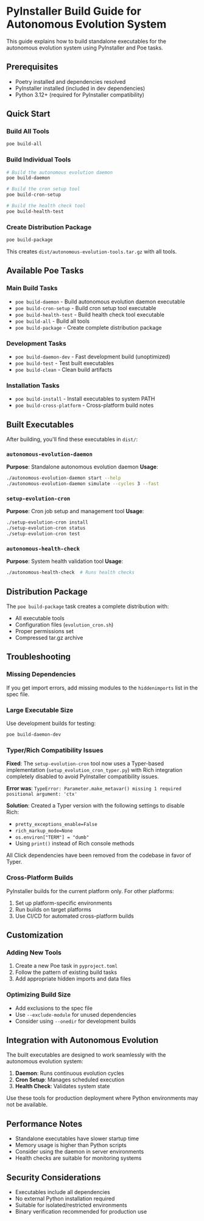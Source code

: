 # PyInstaller Build Guide for Autonomous Evolution System

This guide explains how to build standalone executables for the autonomous evolution system using PyInstaller and Poe tasks.

## Prerequisites

- Poetry installed and dependencies resolved
- PyInstaller installed (included in dev dependencies)
- Python 3.12+ (required for PyInstaller compatibility)

## Quick Start

### Build All Tools
```bash
poe build-all
```

### Build Individual Tools
```bash
# Build the autonomous evolution daemon
poe build-daemon

# Build the cron setup tool  
poe build-cron-setup

# Build the health check tool
poe build-health-test
```

### Create Distribution Package
```bash
poe build-package
```
This creates `dist/autonomous-evolution-tools.tar.gz` with all tools.

## Available Poe Tasks

### Main Build Tasks
- `poe build-daemon` - Build autonomous evolution daemon executable
- `poe build-cron-setup` - Build cron setup tool executable  
- `poe build-health-test` - Build health check tool executable
- `poe build-all` - Build all tools
- `poe build-package` - Create complete distribution package

### Development Tasks
- `poe build-daemon-dev` - Fast development build (unoptimized)
- `poe build-test` - Test built executables
- `poe build-clean` - Clean build artifacts

### Installation Tasks
- `poe build-install` - Install executables to system PATH
- `poe build-cross-platform` - Cross-platform build notes

## Built Executables

After building, you'll find these executables in `dist/`:

### `autonomous-evolution-daemon`
**Purpose**: Standalone autonomous evolution daemon
**Usage**: 
```bash
./autonomous-evolution-daemon start --help
./autonomous-evolution-daemon simulate --cycles 3 --fast
```

### `setup-evolution-cron`  
**Purpose**: Cron job setup and management tool
**Usage**:
```bash
./setup-evolution-cron install
./setup-evolution-cron status
./setup-evolution-cron test
```

### `autonomous-health-check`
**Purpose**: System health validation tool
**Usage**:
```bash
./autonomous-health-check  # Runs health checks
```

## Distribution Package

The `poe build-package` task creates a complete distribution with:
- All executable tools
- Configuration files (`evolution_cron.sh`)
- Proper permissions set
- Compressed tar.gz archive

## Troubleshooting

### Missing Dependencies
If you get import errors, add missing modules to the `hiddenimports` list in the spec file.

### Large Executable Size
Use development builds for testing:
```bash
poe build-daemon-dev
```

### Typer/Rich Compatibility Issues
**Fixed**: The `setup-evolution-cron` tool now uses a Typer-based implementation (`setup_evolution_cron_typer.py`) with Rich integration completely disabled to avoid PyInstaller compatibility issues.

**Error was**: `TypeError: Parameter.make_metavar() missing 1 required positional argument: 'ctx'`

**Solution**: Created a Typer version with the following settings to disable Rich:
- `pretty_exceptions_enable=False`
- `rich_markup_mode=None` 
- `os.environ["TERM"] = "dumb"`
- Using `print()` instead of Rich console methods

All Click dependencies have been removed from the codebase in favor of Typer.

### Cross-Platform Builds
PyInstaller builds for the current platform only. For other platforms:
1. Set up platform-specific environments
2. Run builds on target platforms
3. Use CI/CD for automated cross-platform builds

## Customization

### Adding New Tools
1. Create a new Poe task in `pyproject.toml`
2. Follow the pattern of existing build tasks
3. Add appropriate hidden imports and data files

### Optimizing Build Size
- Add exclusions to the spec file
- Use `--exclude-module` for unused dependencies
- Consider using `--onedir` for development builds

## Integration with Autonomous Evolution

The built executables are designed to work seamlessly with the autonomous evolution system:

1. **Daemon**: Runs continuous evolution cycles
2. **Cron Setup**: Manages scheduled execution
3. **Health Check**: Validates system state

Use these tools for production deployment where Python environments may not be available.

## Performance Notes

- Standalone executables have slower startup time
- Memory usage is higher than Python scripts
- Consider using the daemon in server environments
- Health checks are suitable for monitoring systems

## Security Considerations

- Executables include all dependencies
- No external Python installation required
- Suitable for isolated/restricted environments
- Binary verification recommended for production use